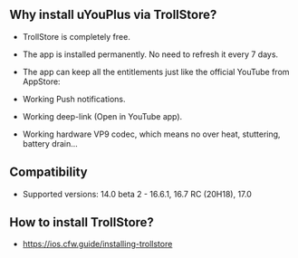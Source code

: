 ## Why install uYouPlus via TrollStore?
- TrollStore is completely free.

- The app is installed permanently. No need to refresh it every 7 days.

- The app can keep all the entitlements just like the official YouTube from AppStore:

- Working Push notifications.

- Working deep-link (Open in YouTube app).

- Working hardware VP9 codec, which means no over heat, stuttering, battery drain...

## Compatibility
- Supported versions: 14.0 beta 2 - 16.6.1, 16.7 RC (20H18), 17.0

## How to install TrollStore?
- https://ios.cfw.guide/installing-trollstore

